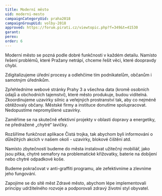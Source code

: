 ```yaml
---
title: Moderní město
uid: moderni-mesto
campaignCategoryUid: praha2018
campaignGroupUid: volby-2018
approved: https://forum.pirati.cz/viewtopic.php?f=349&t=41530
garant:
perex: 
order: 6
---
```


Moderní město se pozná podle dobré funkčnosti v každém detailu. Namísto řešení problémů, které Pražany netrápí, chceme řešit věci, které doopravdy chybí.

Zdigitalizujeme úřední procesy a odlehčíme tím podnikatelům, občanům i samotným úředníkům.

Zpřehledníme webové stránky Prahy 3 a všechna data (kromě osobních údajů a obchodních tajemství), které město produkuje, budou viditelná.   
Zkoordinujeme uzavírky silnic a veřejných prostranství tak, aby co nejméně obtěžovaly občany. Městské firmy a instituce donutíme spolupracovat. Nedopustíme nepromyšlené uzavírky.

Zaměříme se na skutečně efektivní projekty v oblasti dopravy a energetiky, ne předražené „chytré“ lavičky. 

Rozšíříme funkčnost aplikace Čistá trojka, tak abychom byli informováni o důležitých akcích v našem okolí - uzavírky, blokové čištění atd.

Namísto zbytečností budeme do města instalovat užitečný mobiliář, jako jsou pítka, chytré semafory na problematické křižovatky, baterie na dobíjení nebo chytré odpadkové koše. 

Budeme pokračovat v anti-graffiti programu, ale zefektivníme a zlevníme jeho fungování.

Zapojíme se do sítě měst Zdravé město, abychom lépe implementovali principy udržitelného rozvoje a podporovali zdravý životní styl obyvatel.


